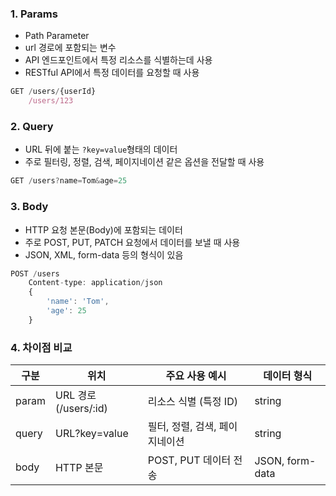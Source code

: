 ### 1. Params
* Path Parameter
* url 경로에 포함되는 변수
* API 엔드포인트에서 특정 리소스를 식별하는데 사용
* RESTful API에서 특정 데이터를 요청할 때 사용
```jsx
GET /users/{userId} 
	/users/123
```

### 2. Query
* URL 뒤에 붙는 `?key=value`형태의 데이터
* 주로 필터링, 정렬, 검색, 페이지네이션 같은 옵션을 전달할 때 사용
```jsx
GET /users?name=Tom&age=25
```

### 3. Body
* HTTP 요청 본문(Body)에 포함되는 데이터
* 주로 POST, PUT, PATCH 요청에서 데이터를 보낼 때 사용
* JSON, XML, form-data 등의 형식이 있음
```js
POST /users
	Content-type: application/json
	{
		'name': 'Tom',
		'age': 25	
	}
```

### 4. 차이점 비교
| 구분    | 위치                  | 주요 사용 예시           | 데이터 형식          |
| ----- | ------------------- | ------------------ | --------------- |
| param | URL 경로 (/users/:id) | 리소스 식별 (특정 ID)     | string          |
| query | URL?key=value       | 필터, 정렬, 검색, 페이지네이션 | string          |
| body  | HTTP 본문             | POST, PUT 데이터 전송   | JSON, form-data |
